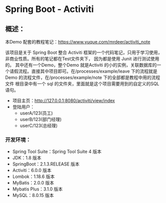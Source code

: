 # Spring Boot - Activiti

## 概述：

本Demo 配套的教程笔记：https://www.yuque.com/mrdeer/activiti_note

该项目是关于 Spring Boot 整合 Activiti 框架的一个代码笔记，只用于学习使用，非商业性质。所有的笔记都在Test文件夹下，
因为都是使用 Junit 进行测试使用的。
其中还有一个Demo，整个Demo 就是Activiti 的小的实例，关联数据库的一个请假流程。直接其中项目即可。在/processes/example/leave 下的流程就是Demo 的流程文件，在/processes/example/note 下的全部都是教程中用的流程文件
根目录中有一个 sql 的文件夹，里面就是这个项目需要用到的自定义的SQL语句。

- 项目主页：http://127.0.0.1:8080/activiti/view/index
- 登陆用户：
    - userA/123(员工)
    - userB/123(部门经理)
    - userC/123(总经理)

### 开发环境：

- Spring Tool Suite：Spring Tool Suite 4 版本
- JDK：1.8 版本
- SpringBoot：2.1.3.RELEASE 版本
- Activiti：6.0.0 版本
- Lombok：1.18.6 版本
- MyBatis：2.0.0 版本
- Mybatis Plus：3.1.0 版本
- MySQL：8.0.15 版本